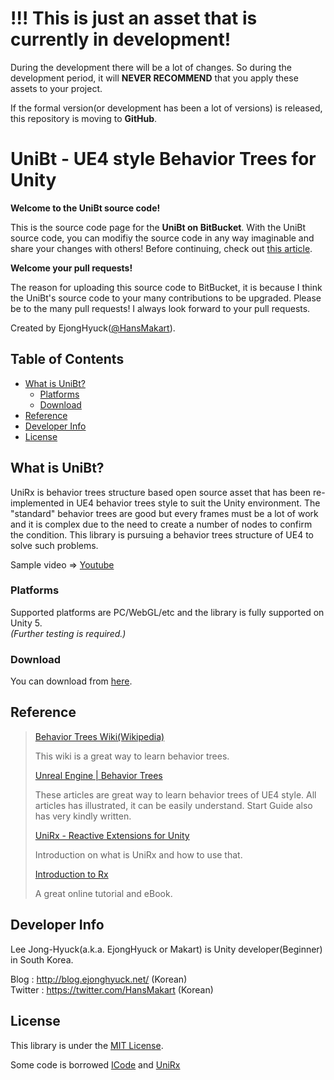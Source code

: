 !!! This is just an asset that is currently in development!
===========================================================
During the development there will be a lot of changes.
So during the development period, it will **NEVER RECOMMEND** that you apply these assets to your project.

If the formal version(or development has been a lot of versions) is released, this repository is moving to **GitHub**.


UniBt - UE4 style Behavior Trees for Unity
=========================================================
**Welcome to the UniBt source code!**

This is the source code page for the **UniBt on BitBucket**.
With the UniBt source code, you can modifiy the source code in any way imaginable and share your changes with others!
Before continuing, check out [this article](#what-is-unibt).

**Welcome your pull requests!**

The reason for uploading this source code to BitBucket, it is because I think the UniBt's source code to your many contributions to be upgraded.
Please be to the many pull requests!
I always look forward to your pull requests.

Created by EjongHyuck([@HansMakart](https://twitter.com/HansMakart)).


Table of Contents
-----------------
- [What is UniBt?](#what-is-unibt)
    - [Platforms](#platforms)
    - [Download](#download)
- [Reference](#reference)
- [Developer Info](#developer-info)
- [License](#license)


What is UniBt?
--------------
UniRx is behavior trees structure based open source asset that has been re-implemented in UE4 behavior trees style to suit the Unity environment.
The "standard" behavior trees are good but every frames must be a lot of work and it is complex due to the need to create a number of nodes to confirm the condition.
This library is pursuing a behavior trees structure of UE4 to solve such problems.

Sample video => [Youtube](https://www.youtube.com/watch?v=vBdgVHykTO8)


### Platforms
Supported platforms are PC/WebGL/etc and the library is fully supported on Unity 5.  
*(Further testing is required.)*


### Download
You can download from [here](https://bitbucket.org/ejonghyuck/unibt/src/d1b022f6c99cdeb80599b5cd30ed5803f460f5ec/Packages/UBT.v.0.1.3.unitypackage?at=master).


Reference
---------
>[Behavior Trees Wiki(Wikipedia)](https://en.wikipedia.org/wiki/Behavior_Trees)
>
>This wiki is a great way to learn behavior trees.
>
>[Unreal Engine | Behavior Trees](https://docs.unrealengine.com/latest/INT/Engine/AI/BehaviorTrees/index.html)
>
>These articles are great way to learn behavior trees of UE4 style.
>All articles has illustrated, it can be easily understand.
>Start Guide also has very kindly written.
>
>[UniRx - Reactive Extensions for Unity](http://www.slideshare.net/neuecc/unirx-reactive-extensions-for-unityen)
>
>Introduction on what is UniRx and how to use that.
>
>[Introduction to Rx](http://introtorx.com/)
>
>A great online tutorial and eBook.


Developer Info
-----------
Lee Jong-Hyuck(a.k.a. EjongHyuck or Makart) is Unity developer(Beginner) in South Korea.

Blog : http://blog.ejonghyuck.net/ (Korean)  
Twitter : https://twitter.com/HansMakart (Korean)  


License
-------
This library is under the [MIT License](https://en.wikipedia.org/wiki/MIT_License).

Some code is borrowed [ICode](https://www.assetstore.unity3d.com/kr/#!/content/13761) and [UniRx](https://github.com/neuecc/UniRx)